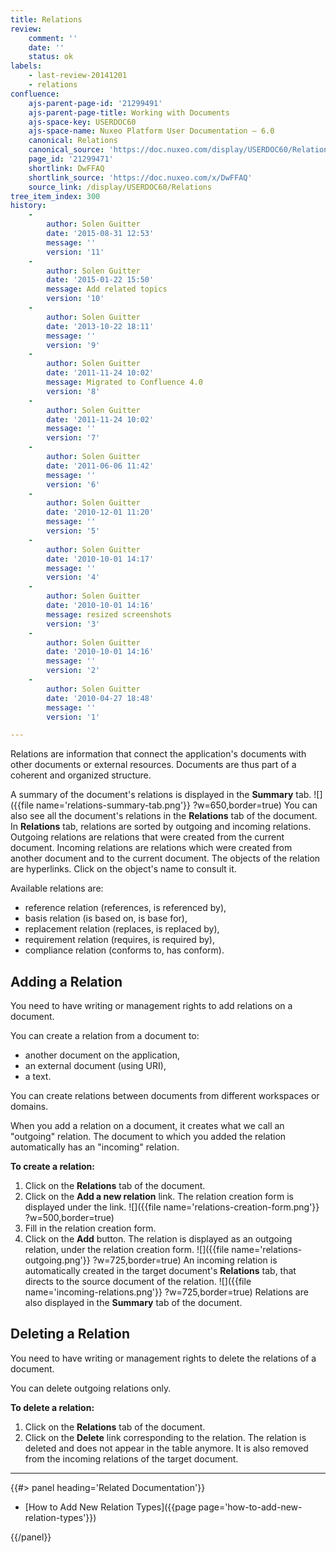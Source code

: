 ```yaml
---
title: Relations
review:
    comment: ''
    date: ''
    status: ok
labels:
    - last-review-20141201
    - relations
confluence:
    ajs-parent-page-id: '21299491'
    ajs-parent-page-title: Working with Documents
    ajs-space-key: USERDOC60
    ajs-space-name: Nuxeo Platform User Documentation — 6.0
    canonical: Relations
    canonical_source: 'https://doc.nuxeo.com/display/USERDOC60/Relations'
    page_id: '21299471'
    shortlink: DwFFAQ
    shortlink_source: 'https://doc.nuxeo.com/x/DwFFAQ'
    source_link: /display/USERDOC60/Relations
tree_item_index: 300
history:
    -
        author: Solen Guitter
        date: '2015-08-31 12:53'
        message: ''
        version: '11'
    -
        author: Solen Guitter
        date: '2015-01-22 15:50'
        message: Add related topics
        version: '10'
    -
        author: Solen Guitter
        date: '2013-10-22 18:11'
        message: ''
        version: '9'
    -
        author: Solen Guitter
        date: '2011-11-24 10:02'
        message: Migrated to Confluence 4.0
        version: '8'
    -
        author: Solen Guitter
        date: '2011-11-24 10:02'
        message: ''
        version: '7'
    -
        author: Solen Guitter
        date: '2011-06-06 11:42'
        message: ''
        version: '6'
    -
        author: Solen Guitter
        date: '2010-12-01 11:20'
        message: ''
        version: '5'
    -
        author: Solen Guitter
        date: '2010-10-01 14:17'
        message: ''
        version: '4'
    -
        author: Solen Guitter
        date: '2010-10-01 14:16'
        message: resized screenshots
        version: '3'
    -
        author: Solen Guitter
        date: '2010-10-01 14:16'
        message: ''
        version: '2'
    -
        author: Solen Guitter
        date: '2010-04-27 18:48'
        message: ''
        version: '1'

---
```

Relations are information that connect the application's documents with other documents or external resources. Documents are thus part of a coherent and organized structure.

A summary of the document's relations is displayed in the **Summary** tab.
![]({{file name='relations-summary-tab.png'}} ?w=650,border=true)
You can also see all the document's relations in the **Relations** tab of the document. In **Relations** tab, relations are sorted by outgoing and incoming relations. Outgoing relations are relations that were created from the current document. Incoming relations are relations which were created from another document and to the current document.
The objects of the relation are hyperlinks. Click on the object's name to consult it.

Available relations are:

*   reference relation (references, is referenced by),
*   basis relation (is based on, is base for),
*   replacement relation (replaces, is replaced by),
*   requirement relation (requires, is required by),
*   compliance relation (conforms to, has conform).

## Adding a Relation

You need to have writing or management rights to add relations on a document.

You can create a relation from a document to:

*   another document on the application,
*   an external document (using URI),
*   a text.

You can create relations between documents from different workspaces or domains.

When you add a relation on a document, it creates what we call an "outgoing" relation. The document to which you added the relation automatically has an "incoming" relation.

**To create a relation:**

1.  Click on the **Relations** tab of the document.
2.  Click on the **Add a new relation** link.
    The relation creation form is displayed under the link.
    ![]({{file name='relations-creation-form.png'}} ?w=500,border=true)
3.  Fill in the relation creation form.
4.  Click on the **Add** button.
    The relation is displayed as an outgoing relation, under the relation creation form.
    ![]({{file name='relations-outgoing.png'}} ?w=725,border=true)
    An incoming relation is automatically created in the target document's **Relations** tab, that directs to the source document of the relation.
    ![]({{file name='incoming-relations.png'}} ?w=725,border=true)
    Relations are also displayed in the **Summary** tab of the document.

## Deleting a Relation

You need to have writing or management rights to delete the relations of a document.

You can delete outgoing relations only.

**To delete a relation:**

1.  Click on the **Relations** tab of the document.
2.  Click on the **Delete** link corresponding to the relation.
    The relation is deleted and does not appear in the table anymore. It is also removed from the incoming relations of the target document.

* * *

<div class="row" data-equalizer data-equalize-on="medium"><div class="column medium-6">{{#> panel heading='Related Documentation'}}

- [How to Add New Relation Types]({{page page='how-to-add-new-relation-types'}})

{{/panel}}</div><div class="column medium-6">

</div></div>
